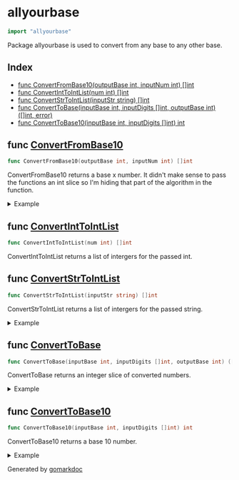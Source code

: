 <!-- Code generated by gomarkdoc. DO NOT EDIT -->

# allyourbase

```go
import "allyourbase"
```

Package allyourbase is used to convert from any base to any other base.

## Index

- [func ConvertFromBase10(outputBase int, inputNum int) []int](<#func-convertfrombase10>)
- [func ConvertIntToIntList(num int) []int](<#func-convertinttointlist>)
- [func ConvertStrToIntList(inputStr string) []int](<#func-convertstrtointlist>)
- [func ConvertToBase(inputBase int, inputDigits []int, outputBase int) ([]int, error)](<#func-converttobase>)
- [func ConvertToBase10(inputBase int, inputDigits []int) int](<#func-converttobase10>)


## func [ConvertFromBase10](<https://github.com/vpayno/exercism-workspace/blob/main/go/all-your-base/all_your_base.go#L147>)

```go
func ConvertFromBase10(outputBase int, inputNum int) []int
```

ConvertFromBase10 returns a base x number. It didn't make sense to pass the functions an int slice so I'm hiding that part of the algorithm in the function.

<details><summary>Example</summary>
<p>

```go
{
	digits := 5
	base := 10

	fmt.Printf("number: %#v, base: %d\n", digits, base)
	fmt.Printf("number: %#v, base: %d\n", ConvertFromBase10(2, digits), 2)

}
```

#### Output

```
number: 5, base: 10
number: []int{1, 0, 1}, base: 2
```

</p>
</details>

## func [ConvertIntToIntList](<https://github.com/vpayno/exercism-workspace/blob/main/go/all-your-base/all_your_base.go#L98>)

```go
func ConvertIntToIntList(num int) []int
```

ConvertIntToIntList returns a list of intergers for the passed int.

## func [ConvertStrToIntList](<https://github.com/vpayno/exercism-workspace/blob/main/go/all-your-base/all_your_base.go#L108>)

```go
func ConvertStrToIntList(inputStr string) []int
```

ConvertStrToIntList returns a list of intergers for the passed string.

<details><summary>Example</summary>
<p>

```go
{
	s := "12345"
	l := ConvertStrToIntList(s)

	fmt.Printf("str: %q\nlist: %#v\n", s, l)

}
```

#### Output

```
str: "12345"
list: []int{1, 2, 3, 4, 5}
```

</p>
</details>

## func [ConvertToBase](<https://github.com/vpayno/exercism-workspace/blob/main/go/all-your-base/all_your_base.go#L12>)

```go
func ConvertToBase(inputBase int, inputDigits []int, outputBase int) ([]int, error)
```

ConvertToBase returns an integer slice of converted numbers.

<details><summary>Example</summary>
<p>

```go
{
	numbers, _ := ConvertToBase(2, []int{1, 0, 1}, 10)

	fmt.Printf("base %d %v to base %d %v\n", 2, []int{1, 0, 1}, 10, numbers)

}
```

#### Output

```
base 2 [1 0 1] to base 10 [5]
```

</p>
</details>

## func [ConvertToBase10](<https://github.com/vpayno/exercism-workspace/blob/main/go/all-your-base/all_your_base.go#L125>)

```go
func ConvertToBase10(inputBase int, inputDigits []int) int
```

ConvertToBase10 returns a base 10 number.

<details><summary>Example</summary>
<p>

```go
{
	digits := []int{1, 0, 1}
	base := 2

	fmt.Printf("number: %#v, base: %d\n", digits, base)
	fmt.Printf("number: %#v, base: %d\n", ConvertToBase10(base, digits), 10)

}
```

#### Output

```
number: []int{1, 0, 1}, base: 2
number: 5, base: 10
```

</p>
</details>



Generated by [gomarkdoc](<https://github.com/princjef/gomarkdoc>)
